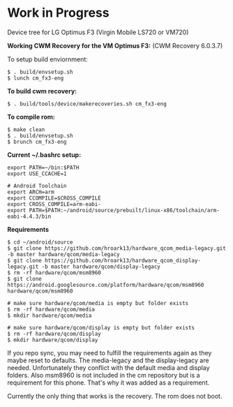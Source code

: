 Work in Progress
================

Device tree for LG Optimus F3 (Virgin Mobile LS720 or VM720)

**Working CWM Recovery for the VM Optimus F3:** (CWM Recovery 6.0.3.7)

To setup build enviornment:
```
$ . build/envsetup.sh
$ lunch cm_fx3-eng
```
**To build cwm recovery:**
```
$ . build/tools/device/makerecoveries.sh cm_fx3-eng
```
**To compile rom:**
```
$ make clean
$ . build/envsetup.sh
$ brunch cm_fx3-eng
```


**Current ~/.bashrc setup:**
```
export PATH=~/bin:$PATH
export USE_CCACHE=1

# Android Toolchain
export ARCH=arm
export CCOMPILE=$CROSS_COMPILE
export CROSS_COMPILE=arm-eabi-
export PATH=$PATH:~/android/source/prebuilt/linux-x86/toolchain/arm-eabi-4.4.3/bin
```

**Requirements**
```
$ cd ~/android/source
$ git clone https://github.com/hroark13/hardware_qcom_media-legacy.git -b master hardware/qcom/media-legacy
$ git clone https://github.com/hroark13/hardware_qcom_display-legacy.git -b master hardware/qcom/display-legacy
$ rm -rf hardware/qcom/msm8960
$ git clone https://android.googlesource.com/platform/hardware/qcom/msm8960 hardware/qcom/msm8960

# make sure hardware/qcom/media is empty but folder exists
$ rm -rf hardware/qcom/media
$ mkdir hardware/qcom/media

# make sure hardware/qcom/display is empty but folder exists
$ rm -rf hardware/qcom/display
$ mkdir hardware/qcom/display
```

If you repo sync, you may need to fulfill the requirements again as they maybe reset to defaults. The media-legacy and the display-legacy are needed. Unfortunately they conflict with the default media and display folders. Also msm8960 is not included in the cm repository but is a requirement for this phone. That's why it was added as a requirement.

Currently the only thing that works is the recovery. The rom does not boot.
